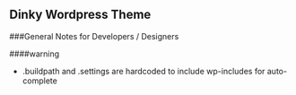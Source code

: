 Dinky Wordpress Theme
---------------------
###General Notes for Developers / Designers

####warning
+ .buildpath and .settings are hardcoded to include wp-includes for auto-complete
